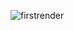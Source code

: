 ![firstrender](https://user-images.githubusercontent.com/102450738/165206756-199f7629-b887-4abc-8350-a22abec70875.png)
